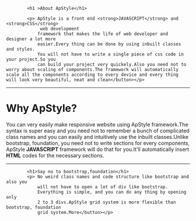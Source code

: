 ﻿
			<h1 >About ApStyle</h1>

			<p> ApStyle is a front end <strong>JAVASCRIPT</strong> and <strong>CSS</strong>
				 web development
				framework that makes the life of web developer and designer a lot more
				easier.Every thing can be done by using inbuilt classes and styles.
				You will not have to write a single piece of css code in your project.So you
				can build your project very quickely.Also you need not to worry about scaling of components.The framework will automatically scale all the components according to every device and every thing will look very beautiful, neat and clean</button></p>
<hr />
			<h1>Why ApStyle?</h1>
			<p> You can very easily make responsive website using ApStyle framework.The syntax
				is super easy and you need not to remember a bunch of complicated class names
				and you can easily and intuitively use the inbuilt classes.Unlike bootstrap, foundation, you need not to write sections for every components, ApStyle <strong>JAVASCRIPT</strong> framework will do that for you.It'll automatically insert <strong>HTML</strong> codes for the necessary sections.
<hr />

			<h1>Say no to bootstrap,foundation</h1>
			<p> No weird class names and code structure like bootstrap and also you
				will not have to open a lot of div like bootstrap.
				Everything is simple, and you can do any thing by opening only
				2 to 3 divs.ApStyle grid system is more flexible than bootstrap, foundation
				grid system.More</button></p>
		